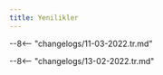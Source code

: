 ```yaml
---
title: Yenilikler
---
```


--8<-- "changelogs/11-03-2022.tr.md"

--8<-- "changelogs/13-02-2022.tr.md"